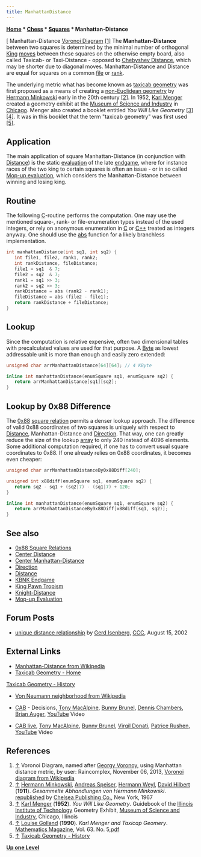 ```yaml
---
title: ManhattanDistance
---
```

**[Home](Home "Home") \* [Chess](Chess "Chess") \* [Squares](Squares "Squares") \* Manhattan-Distance**



[ Manhattan-Distance [Voronoi Diagram](https://en.wikipedia.org/wiki/Voronoi_diagram) <a id="cite-note-1" href="#cite-ref-1">[1]</a>
The **Manhattan-Distance** between two squares is determined by the minimal number of orthogonal [King](King "King") [moves](Moves "Moves") between these squares on the otherwise empty board, also called Taxicab- or Taxi-Distance - opposed to [Chebyshev Distance](Distance "Distance"), which may be shorter due to diagonal moves. Manhattan-Distance and Distance are equal for squares on a common [file](Files "Files") or [rank](Ranks "Ranks"). 


The underlying metric what has become known as [taxicab geometry](https://en.wikipedia.org/wiki/Taxicab_geometry) was first proposed as a means of creating a [non-Euclidean geometry](https://en.wikipedia.org/wiki/Non-Euclidean_geometry) by [Hermann Minkowski](Mathematician#Minkowski "Mathematician") early in the 20th century <a id="cite-note-2" href="#cite-ref-2">[2]</a>. In 1952, [Karl Menger](Mathematician#KMenger "Mathematician") created a geometry exhibit at the [Museum of Science and Industry](https://en.wikipedia.org/wiki/Museum_of_Science_and_Industry_%28Chicago%29) in [Chicago](https://en.wikipedia.org/wiki/Chicago). Menger also created a booklet entitled *You Will Like Geometry* <a id="cite-note-3" href="#cite-ref-3">[3]</a> <a id="cite-note-4" href="#cite-ref-4">[4]</a>. It was in this booklet that the term "taxicab geometry" was first used <a id="cite-note-5" href="#cite-ref-5">[5]</a>. 



## Application


The main application of square Manhattan-Distance (in conjunction with [Distance](Distance "Distance")) is the static [evaluation](Evaluation "Evaluation") of the late [endgame](Endgame "Endgame"), where for instance races of the two king to certain squares is often an issue - or in so called [Mop-up evaluation](Mop-up_Evaluation "Mop-up Evaluation"), which considers the Manhattan-Distance between winning and losing king.



## Routine


The following [C](C "C")-routine performs the computation. One may use the mentioned square-, rank- or file-enumeration types instead of the used integers, or rely on anonymous enumeration in [C](C "C") or [C++](Cpp "Cpp") treated as integers anyway. One should use the [abs](Avoiding_Branches#Abs "Avoiding Branches") function for a likely branchless implementation.




```C++
int manhattanDistance(int sq1, int sq2) {
   int file1, file2, rank1, rank2;
   int rankDistance, fileDistance;
   file1 = sq1  & 7;
   file2 = sq2  & 7;
   rank1 = sq1 >> 3;
   rank2 = sq2 >> 3;
   rankDistance = abs (rank2 - rank1);
   fileDistance = abs (file2 - file1);
   return rankDistance + fileDistance;
}

```

## Lookup


Since the computation is relative expensive, often two dimensional tables with precalculated values are used for that purpose. A [Byte](Byte "Byte") as lowest addressable unit is more than enough and easily zero extended:




```C++
unsigned char arrManhattanDistance[64][64]; // 4 KByte

inline int manhattanDistance(enumSquare sq1, enumSquare sq2) {
   return arrManhattanDistance[sq1][sq2];
}

```

## Lookup by 0x88 Difference


The [0x88](0x88 "0x88") [square relation](0x88#SquareRelations "0x88") permits a denser lookup approach. The difference of valid 0x88 coordinates of two squares is uniquely with respect to [Distance](Distance "Distance"), Manhattan-Distance and [Direction](Direction "Direction"). That way, one can greatly reduce the size of the lookup [array](Array "Array") to only 240 instead of 4096 elements. Some additional computation required, if one has to convert usual square coordinates to 0x88. If one already relies on 0x88 coordinates, it becomes even cheaper:




```C++
unsigned char arrManhattanDistanceBy0x88Diff[240];

unsigned int x88diff(enumSquare sq1, enumSquare sq2) {
   return sq2 - sq1 + (sq2|7) - (sq1|7) + 120;
}

inline int manhattanDistance(enumSquare sq1, enumSquare sq2) {
   return arrManhattanDistanceBy0x88Diff[x88diff(sq1, sq2)];
}

```

## See also


* [0x88 Square Relations](0x88#SquareRelations "0x88")
* [Center Distance](Center_Distance "Center Distance")
* [Center Manhattan-Distance](Center_Manhattan-Distance "Center Manhattan-Distance")
* [Direction](Direction "Direction")
* [Distance](Distance "Distance")
* [KBNK Endgame](KBNK_Endgame "KBNK Endgame")
* [King Pawn Tropism](King_Pawn_Tropism "King Pawn Tropism")
* [Knight-Distance](Knight-Distance "Knight-Distance")
* [Mop-up Evaluation](Mop-up_Evaluation "Mop-up Evaluation")


## Forum Posts


* [unique distance relationship](https://www.stmintz.com/ccc/index.php?id=245611) by [Gerd Isenberg](Gerd_Isenberg "Gerd Isenberg"), [CCC](CCC "CCC"), August 15, 2002


## External Links


* [Manhattan-Distance from Wikipedia](https://en.wikipedia.org/wiki/Taxicab_geometry)
* [Taxicab Geometry - Home](http://taxicabgeometry.net/index.html)


 [Taxicab Geometry - History](http://taxicabgeometry.net/general/history.html)
* [Von Neumann neighborhood from Wikipedia](https://en.wikipedia.org/wiki/Von_Neumann_neighborhood)
* [CAB](Category:CAB "Category:CAB") - Decisions, [Tony MacAlpine](https://en.wikipedia.org/wiki/Tony_MacAlpine), [Bunny Brunel](https://en.wikipedia.org/wiki/Bunny_Brunel), [Dennis Chambers](Category:Dennis_Chambers "Category:Dennis Chambers"), [Brian Auger](Category:Brian_Auger "Category:Brian Auger"), [YouTube](https://en.wikipedia.org/wiki/YouTube) Video


 
* [CAB live](Category:CAB "Category:CAB"), [Tony MacAlpine](https://en.wikipedia.org/wiki/Tony_MacAlpine), [Bunny Brunel](https://en.wikipedia.org/wiki/Bunny_Brunel), [Virgil Donati](https://en.wikipedia.org/wiki/Virgil_Donati), [Patrice Rushen](https://en.wikipedia.org/wiki/Patrice_Rushen), [YouTube](https://en.wikipedia.org/wiki/YouTube) Video


 
## References


1. <a id="cite-ref-1" href="#cite-note-1">↑</a> Voronoi Diagram, named after [Georgy Voronoy](Mathematician#Voronoy "Mathematician"), using Manhattan distance metric, by user: Raincomplex, November 06, 2013, [Voronoi diagram from Wikipedia](https://en.wikipedia.org/wiki/Voronoi_diagram)
2. <a id="cite-ref-2" href="#cite-note-2">↑</a> [Hermann Minkowski](Mathematician#Minkowski "Mathematician"), [Andreas Speiser](Mathematician#ASpeiser "Mathematician"), [Hermann Weyl](Mathematician#Weyl "Mathematician"), [David Hilbert](Mathematician#Hilbert "Mathematician") (**1911**). *Gesammelte Abhandlungen von Hermann Minkowski*. [republished](http://www.worldcat.org/title/gesammelte-abhandlungen-von-hermann-minkowski-vol-1-2/oclc/750691126?referer=di&ht=edition) by [Chelsea Publishing Co.](http://www.ams.org/bookstore/chelsea), New York, 1967
3. <a id="cite-ref-3" href="#cite-note-3">↑</a>  [Karl Menger](Mathematician#KMenger "Mathematician") (**1952**). *You Will Like Geometry*. Guidebook of the [Illinois Institute of Technology](https://en.wikipedia.org/wiki/Illinois_Institute_of_Technology) Geometry Exhibit, [Museum of Science and Industry](https://en.wikipedia.org/wiki/Museum_of_Science_and_Industry_%28Chicago%29), Chicago, Illinois
4. <a id="cite-ref-4" href="#cite-note-4">↑</a> [Louise Golland](http://science.iit.edu/applied-mathematics/about/about-karl-menger) (**1990**). *Karl Menger and Taxicap Geomery*. [Mathematics Magazine](https://en.wikipedia.org/wiki/Mathematics_Magazine), Vol. 63. No. 5,[pdf](http://taxicabgeometry.net/docs/mirror/Golland.pdf)
5. <a id="cite-ref-5" href="#cite-note-5">↑</a> [Taxicab Geometry - History](http://taxicabgeometry.net/general/history.html)

**[Up one Level](Squares "Squares")**







 
